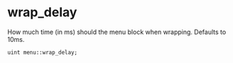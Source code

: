 # wrap_delay
How much time (in ms) should the menu block when wrapping. Defaults to 10ms.

`uint menu::wrap_delay;`
